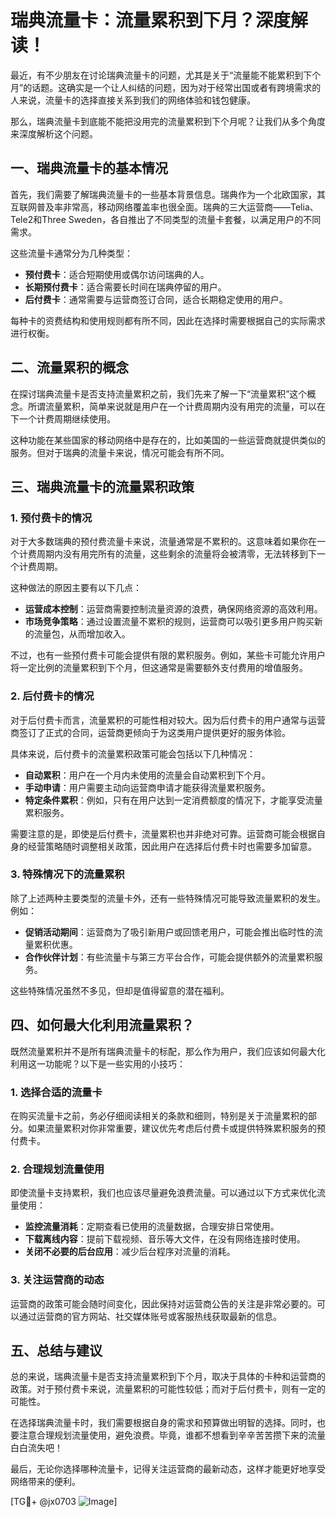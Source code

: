 # 瑞典流量卡：流量累积到下月？深度解读！

最近，有不少朋友在讨论瑞典流量卡的问题，尤其是关于“流量能不能累积到下个月”的话题。这确实是一个让人纠结的问题，因为对于经常出国或者有跨境需求的人来说，流量卡的选择直接关系到我们的网络体验和钱包健康。

那么，瑞典流量卡到底能不能把没用完的流量累积到下个月呢？让我们从多个角度来深度解析这个问题。

## 一、瑞典流量卡的基本情况

首先，我们需要了解瑞典流量卡的一些基本背景信息。瑞典作为一个北欧国家，其互联网普及率非常高，移动网络覆盖率也很全面。瑞典的三大运营商——Telia、Tele2和Three Sweden，各自推出了不同类型的流量卡套餐，以满足用户的不同需求。

这些流量卡通常分为几种类型：
- **预付费卡**：适合短期使用或偶尔访问瑞典的人。
- **长期预付费卡**：适合需要长时间在瑞典停留的用户。
- **后付费卡**：通常需要与运营商签订合同，适合长期稳定使用的用户。

每种卡的资费结构和使用规则都有所不同，因此在选择时需要根据自己的实际需求进行权衡。

## 二、流量累积的概念

在探讨瑞典流量卡是否支持流量累积之前，我们先来了解一下“流量累积”这个概念。所谓流量累积，简单来说就是用户在一个计费周期内没有用完的流量，可以在下一个计费周期继续使用。

这种功能在某些国家的移动网络中是存在的，比如美国的一些运营商就提供类似的服务。但对于瑞典的流量卡来说，情况可能会有所不同。

## 三、瑞典流量卡的流量累积政策

### 1. 预付费卡的情况

对于大多数瑞典的预付费流量卡来说，流量通常是不累积的。这意味着如果你在一个计费周期内没有用完所有的流量，这些剩余的流量将会被清零，无法转移到下一个计费周期。

这种做法的原因主要有以下几点：
- **运营成本控制**：运营商需要控制流量资源的浪费，确保网络资源的高效利用。
- **市场竞争策略**：通过设置流量不累积的规则，运营商可以吸引更多用户购买新的流量包，从而增加收入。

不过，也有一些预付费卡可能会提供有限的累积服务。例如，某些卡可能允许用户将一定比例的流量累积到下个月，但这通常是需要额外支付费用的增值服务。

### 2. 后付费卡的情况

对于后付费卡而言，流量累积的可能性相对较大。因为后付费卡的用户通常与运营商签订了正式的合同，运营商更倾向于为这类用户提供更好的服务体验。

具体来说，后付费卡的流量累积政策可能会包括以下几种情况：
- **自动累积**：用户在一个月内未使用的流量会自动累积到下个月。
- **手动申请**：用户需要主动向运营商申请才能获得流量累积服务。
- **特定条件累积**：例如，只有在用户达到一定消费额度的情况下，才能享受流量累积服务。

需要注意的是，即使是后付费卡，流量累积也并非绝对可靠。运营商可能会根据自身的经营策略随时调整相关政策，因此用户在选择后付费卡时也需要多加留意。

### 3. 特殊情况下的流量累积

除了上述两种主要类型的流量卡外，还有一些特殊情况可能导致流量累积的发生。例如：
- **促销活动期间**：运营商为了吸引新用户或回馈老用户，可能会推出临时性的流量累积优惠。
- **合作伙伴计划**：有些流量卡与第三方平台合作，可能会提供额外的流量累积服务。

这些特殊情况虽然不多见，但却是值得留意的潜在福利。

## 四、如何最大化利用流量累积？

既然流量累积并不是所有瑞典流量卡的标配，那么作为用户，我们应该如何最大化利用这一功能呢？以下是一些实用的小技巧：

### 1. 选择合适的流量卡

在购买流量卡之前，务必仔细阅读相关的条款和细则，特别是关于流量累积的部分。如果流量累积对你非常重要，建议优先考虑后付费卡或提供特殊累积服务的预付费卡。

### 2. 合理规划流量使用

即使流量卡支持累积，我们也应该尽量避免浪费流量。可以通过以下方式来优化流量使用：
- **监控流量消耗**：定期查看已使用的流量数据，合理安排日常使用。
- **下载离线内容**：提前下载视频、音乐等大文件，在没有网络连接时使用。
- **关闭不必要的后台应用**：减少后台程序对流量的消耗。

### 3. 关注运营商的动态

运营商的政策可能会随时间变化，因此保持对运营商公告的关注是非常必要的。可以通过运营商的官方网站、社交媒体账号或客服热线获取最新的信息。

## 五、总结与建议

总的来说，瑞典流量卡是否支持流量累积到下个月，取决于具体的卡种和运营商的政策。对于预付费卡来说，流量累积的可能性较低；而对于后付费卡，则有一定的可能性。

在选择瑞典流量卡时，我们需要根据自身的需求和预算做出明智的选择。同时，也要注意合理规划流量使用，避免浪费。毕竟，谁都不想看到辛辛苦苦攒下来的流量白白流失吧！

最后，无论你选择哪种流量卡，记得关注运营商的最新动态，这样才能更好地享受网络带来的便利。

[TG💪+ @jx0703 ![Image](https://github.com/user-attachments/assets/dbca1d08-cadb-493c-b0ec-ad6f7a83f270)]